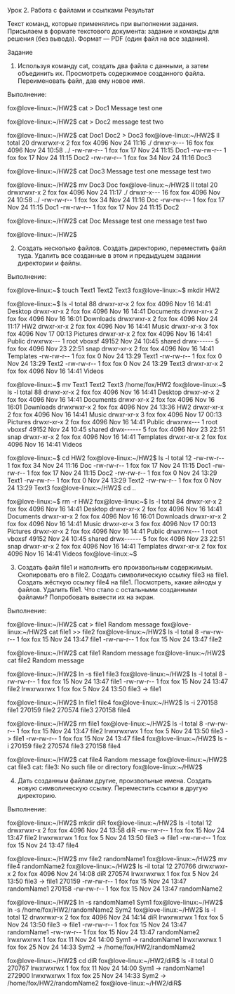 Урок 2. Работа с файлами и ссылками
Результат

Текст команд, которые применялись при выполнении задания.
Присылаем в формате текстового документа: задание и команды для решения (без вывода).
Формат — PDF (один файл на все задания).

Задание

1. Используя команду cat, создать два файла с данными, а затем объединить их.
Просмотреть содержимое созданного файла.
Переименовать файл, дав ему новое имя.

Выполнение:

fox@love-linux:~/HW2$ cat > Doc1
Message test one

fox@love-linux:~/HW2$ cat > Doc2
message test two

fox@love-linux:~/HW2$ cat Doc1 Doc2 > Doc3
fox@love-linux:~/HW2$ ll
total 20
drwxrwxr-x  2 fox fox 4096 Nov 24 11:16 ./
drwxr-x--- 16 fox fox 4096 Nov 24 10:58 ../
-rw-rw-r--  1 fox fox   17 Nov 24 11:15 Doc1
-rw-rw-r--  1 fox fox   17 Nov 24 11:15 Doc2
-rw-rw-r--  1 fox fox   34 Nov 24 11:16 Doc3

fox@love-linux:~/HW2$ cat Doc3
Message test one
message test two

fox@love-linux:~/HW2$ mv Doc3 Doc
fox@love-linux:~/HW2$ ll
total 20
drwxrwxr-x  2 fox fox 4096 Nov 24 11:17 ./
drwxr-x--- 16 fox fox 4096 Nov 24 10:58 ../
-rw-rw-r--  1 fox fox   34 Nov 24 11:16 Doc
-rw-rw-r--  1 fox fox   17 Nov 24 11:15 Doc1
-rw-rw-r--  1 fox fox   17 Nov 24 11:15 Doc2

fox@love-linux:~/HW2$ cat Doc
Message test one
message test two

fox@love-linux:~/HW2$ 

2. Создать несколько файлов.
Создать директорию, переместить файл туда.
Удалить все созданные в этом и предыдущем задании директории и файлы.

Выполнение:

fox@love-linux:~$ touch Text1 Text2 Text3
fox@love-linux:~$ mkdir HW2

fox@love-linux:~$ ls -l
total 88
drwxr-xr-x 2 fox  fox     4096 Nov 16 14:41 Desktop
drwxr-xr-x 2 fox  fox     4096 Nov 16 14:41 Documents
drwxr-xr-x 2 fox  fox     4096 Nov 16 16:01 Downloads
drwxrwxr-x 2 fox  fox     4096 Nov 24 11:17 HW2
drwxr-xr-x 2 fox  fox     4096 Nov 16 14:41 Music
drwxr-xr-x 3 fox  fox     4096 Nov 17 00:13 Pictures
drwxr-xr-x 2 fox  fox     4096 Nov 16 14:41 Public
drwxrwx--- 1 root vboxsf 49152 Nov 24 10:45 shared
drwx------ 5 fox  fox     4096 Nov 23 22:51 snap
drwxr-xr-x 2 fox  fox     4096 Nov 16 14:41 Templates
-rw-rw-r-- 1 fox  fox        0 Nov 24 13:29 Text1
-rw-rw-r-- 1 fox  fox        0 Nov 24 13:29 Text2
-rw-rw-r-- 1 fox  fox        0 Nov 24 13:29 Text3
drwxr-xr-x 2 fox  fox     4096 Nov 16 14:41 Videos

fox@love-linux:~$ mv Text1 Text2 Text3 /home/fox/HW2
fox@love-linux:~$ ls -l
total 88
drwxr-xr-x 2 fox  fox     4096 Nov 16 14:41 Desktop
drwxr-xr-x 2 fox  fox     4096 Nov 16 14:41 Documents
drwxr-xr-x 2 fox  fox     4096 Nov 16 16:01 Downloads
drwxrwxr-x 2 fox  fox     4096 Nov 24 13:36 HW2
drwxr-xr-x 2 fox  fox     4096 Nov 16 14:41 Music
drwxr-xr-x 3 fox  fox     4096 Nov 17 00:13 Pictures
drwxr-xr-x 2 fox  fox     4096 Nov 16 14:41 Public
drwxrwx--- 1 root vboxsf 49152 Nov 24 10:45 shared
drwx------ 5 fox  fox     4096 Nov 23 22:51 snap
drwxr-xr-x 2 fox  fox     4096 Nov 16 14:41 Templates
drwxr-xr-x 2 fox  fox     4096 Nov 16 14:41 Videos

fox@love-linux:~$ cd HW2
fox@love-linux:~/HW2$ ls -l
total 12
-rw-rw-r-- 1 fox fox 34 Nov 24 11:16 Doc
-rw-rw-r-- 1 fox fox 17 Nov 24 11:15 Doc1
-rw-rw-r-- 1 fox fox 17 Nov 24 11:15 Doc2
-rw-rw-r-- 1 fox fox  0 Nov 24 13:29 Text1
-rw-rw-r-- 1 fox fox  0 Nov 24 13:29 Text2
-rw-rw-r-- 1 fox fox  0 Nov 24 13:29 Text3
fox@love-linux:~/HW2$ cd ..

fox@love-linux:~$ rm -r HW2
fox@love-linux:~$ ls -l
total 84
drwxr-xr-x 2 fox  fox     4096 Nov 16 14:41 Desktop
drwxr-xr-x 2 fox  fox     4096 Nov 16 14:41 Documents
drwxr-xr-x 2 fox  fox     4096 Nov 16 16:01 Downloads
drwxr-xr-x 2 fox  fox     4096 Nov 16 14:41 Music
drwxr-xr-x 3 fox  fox     4096 Nov 17 00:13 Pictures
drwxr-xr-x 2 fox  fox     4096 Nov 16 14:41 Public
drwxrwx--- 1 root vboxsf 49152 Nov 24 10:45 shared
drwx------ 5 fox  fox     4096 Nov 23 22:51 snap
drwxr-xr-x 2 fox  fox     4096 Nov 16 14:41 Templates
drwxr-xr-x 2 fox  fox     4096 Nov 16 14:41 Videos
fox@love-linux:~$

3. Создать файл file1 и наполнить его произвольным содержимым.
Скопировать его в file2.
Создать символическую ссылку file3 на file1.
Создать жёсткую ссылку file4 на file1.
Посмотреть, какие айноды у файлов.
Удалить file1.
Что стало с остальными созданными файлами?
Попробовать вывести их на экран.

Выполнение:

fox@love-linux:~/HW2$ cat > file1
Random message
fox@love-linux:~/HW2$ cat file1 >> file2
fox@love-linux:~/HW2$ ls -l
total 8
-rw-rw-r-- 1 fox fox 15 Nov 24 13:47 file1
-rw-rw-r-- 1 fox fox 15 Nov 24 13:47 file2

fox@love-linux:~/HW2$ cat file1
Random message
fox@love-linux:~/HW2$ cat file2
Random message

fox@love-linux:~/HW2$ ln -s file1 file3
fox@love-linux:~/HW2$ ls -l
total 8
-rw-rw-r-- 1 fox fox 15 Nov 24 13:47 file1
-rw-rw-r-- 1 fox fox 15 Nov 24 13:47 file2
lrwxrwxrwx 1 fox fox  5 Nov 24 13:50 file3 -> file1

fox@love-linux:~/HW2$ ln file1 file4
fox@love-linux:~/HW2$ ls -i
270158 file1  270159 file2  270574 file3  270158 file4

fox@love-linux:~/HW2$ rm file1
fox@love-linux:~/HW2$ ls -l
total 8
-rw-rw-r-- 1 fox fox 15 Nov 24 13:47 file2
lrwxrwxrwx 1 fox fox  5 Nov 24 13:50 file3 -> file1
-rw-rw-r-- 1 fox fox 15 Nov 24 13:47 file4
fox@love-linux:~/HW2$ ls -i
270159 file2  270574 file3  270158 file4

fox@love-linux:~/HW2$ cat file4
Random message
fox@love-linux:~/HW2$ cat file3
cat: file3: No such file or directory
fox@love-linux:~/HW2$

4. Дать созданным файлам другие, произвольные имена.
Создать новую символическую ссылку.
Переместить ссылки в другую директорию.

Выполнение:

fox@love-linux:~/HW2$ mkdir diR
fox@love-linux:~/HW2$ ls -l
total 12
drwxrwxr-x 2 fox fox 4096 Nov 24 13:58 diR
-rw-rw-r-- 1 fox fox   15 Nov 24 13:47 file2
lrwxrwxrwx 1 fox fox    5 Nov 24 13:50 file3 -> file1
-rw-rw-r-- 1 fox fox   15 Nov 24 13:47 file4

fox@love-linux:~/HW2$ mv file2 randomName1
fox@love-linux:~/HW2$ mv file4 randomName2
fox@love-linux:~/HW2$ ls -il
total 12
270766 drwxrwxr-x 2 fox fox 4096 Nov 24 14:08 diR
270574 lrwxrwxrwx 1 fox fox    5 Nov 24 13:50 file3 -> file1
270159 -rw-rw-r-- 1 fox fox   15 Nov 24 13:47 randomName1
270158 -rw-rw-r-- 1 fox fox   15 Nov 24 13:47 randomName2

fox@love-linux:~/HW2$ ln -s randomName1 Sym1
fox@love-linux:~/HW2$ ln -s /home/fox/HW2/randomName2 Sym2
fox@love-linux:~/HW2$ ls -l
total 12
drwxrwxr-x 2 fox fox 4096 Nov 24 14:14 diR
lrwxrwxrwx 1 fox fox    5 Nov 24 13:50 file3 -> file1
-rw-rw-r-- 1 fox fox   15 Nov 24 13:47 randomName1
-rw-rw-r-- 1 fox fox   15 Nov 24 13:47 randomName2
lrwxrwxrwx 1 fox fox   11 Nov 24 14:00 Sym1 -> randomName1
lrwxrwxrwx 1 fox fox   25 Nov 24 14:33 Sym2 -> /home/fox/HW2/randomName2

fox@love-linux:~/HW2$ cd diR
fox@love-linux:~/HW2/diR$ ls -il
total 0
270767 lrwxrwxrwx 1 fox fox 11 Nov 24 14:00 Sym1 -> randomName1
272900 lrwxrwxrwx 1 fox fox 25 Nov 24 14:33 Sym2 -> /home/fox/HW2/randomName2
fox@love-linux:~/HW2/diR$
